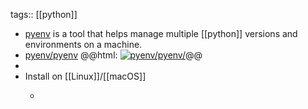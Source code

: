 tags:: [[python]]

- [pyenv](https://github.com/pyenv/pyenv) is a tool that helps manage multiple [[python]] versions and environments on a machine.
- [pyenv/pyenv](https://github.com/pyenv/pyenv/)
  @@html: <a href="https://github.com/pyenv/pyenv/"><img src="https://github-readme-stats-astronomer.vercel.app/api/pin/?username=pyenv&repo=pyenv&theme=tokyonight" alt="pyenv/pyenv/"/></a>@@
-
- Install on [[Linux]]/[[macOS]]
	- ```bash
	  ```